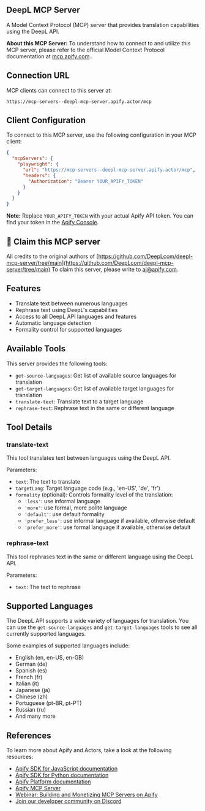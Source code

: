 ## DeepL MCP Server

A Model Context Protocol (MCP) server that provides translation capabilities using the DeepL API.

**About this MCP Server:** To understand how to connect to and utilize this MCP server, please refer to the official Model Context Protocol documentation at [mcp.apify.com](https://mcp.apify.com)..

## Connection URL
MCP clients can connect to this server at:

```text
https://mcp-servers--deepl-mcp-server.apify.actor/mcp
```

## Client Configuration
To connect to this MCP server, use the following configuration in your MCP client:

```json
{
  "mcpServers": {
    "playwright": {
      "url": "https://mcp-servers--deepl-mcp-server.apify.actor/mcp",
      "headers": {
        "Authorization": "Bearer YOUR_APIFY_TOKEN"
      }
    }
  }
}
```

**Note:** Replace `YOUR_APIFY_TOKEN` with your actual Apify API token. You can find your token in the [Apify Console](https://console.apify.com/account/integrations).

## 🚩 Claim this MCP server
All credits to the original authors of [https://github.com/DeepLcom/deepl-mcp-server/tree/main](https://github.com/DeepLcom/deepl-mcp-server/tree/main)
To claim this server, please write to [ai@apify.com](mailto:ai@apify.com).

## Features

- Translate text between numerous languages
- Rephrase text using DeepL's capabilities
- Access to all DeepL API languages and features
- Automatic language detection
- Formality control for supported languages

## Available Tools

This server provides the following tools:

- `get-source-languages`: Get list of available source languages for translation
- `get-target-languages`: Get list of available target languages for translation
- `translate-text`: Translate text to a target language
- `rephrase-text`: Rephrase text in the same or different language

## Tool Details

### translate-text

This tool translates text between languages using the DeepL API.

Parameters:

- `text`: The text to translate
- `targetLang`: Target language code (e.g., 'en-US', 'de', 'fr')
- `formality` (optional): Controls formality level of the translation:
    - `'less'`: use informal language
    - `'more'`: use formal, more polite language
    - `'default'`: use default formality
    - `'prefer_less'`: use informal language if available, otherwise default
    - `'prefer_more'`: use formal language if available, otherwise default

### rephrase-text

This tool rephrases text in the same or different language using the DeepL API.

Parameters:

- `text`: The text to rephrase

## Supported Languages

The DeepL API supports a wide variety of languages for translation. You can use the `get-source-languages` and `get-target-languages` tools to see all currently supported languages.

Some examples of supported languages include:

- English (en, en-US, en-GB)
- German (de)
- Spanish (es)
- French (fr)
- Italian (it)
- Japanese (ja)
- Chinese (zh)
- Portuguese (pt-BR, pt-PT)
- Russian (ru)
- And many more

## References
To learn more about Apify and Actors, take a look at the following resources:
- [Apify SDK for JavaScript documentation](https://docs.apify.com/sdk/js)
- [Apify SDK for Python documentation](https://docs.apify.com/sdk/python)
- [Apify Platform documentation](https://docs.apify.com/platform)
- [Apify MCP Server](https://docs.apify.com/platform/integrations/mcp)
- [Webinar: Building and Monetizing MCP Servers on Apify](https://www.youtube.com/watch?v=w3AH3jIrXXo)
- [Join our developer community on Discord](https://discord.com/invite/jyEM2PRvMU)
